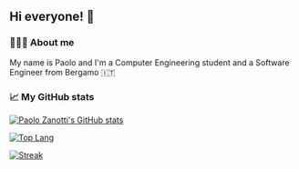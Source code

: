 ## Hi everyone! 👋
### 🙋🏻‍♂️ About me 
My name is Paolo and I'm a Computer Engineering student and a Software Engineer from Bergamo 🇮🇹

<!--- 🔭 I’m currently working on ...
- 🌱 I’m currently learning ...
- 👯 I’m looking to collaborate on ...
- 🤔 I’m looking for help with ...
- 💬 Ask me about ...
- 📫 How to reach me: ...
- 😄 Pronouns: ...
- ⚡ Fun fact: ...-->

### 📈 My GitHub stats
<!--![Visit](https://visitor-badge.glitch.me/badge?page_id=zanottipaolo.zanottipaolo)
![Visitor Count](https://profile-counter.glitch.me/zanottipaolo/count.svg)-->

[![Paolo Zanotti's GitHub stats](https://github-readme-stats.vercel.app/api?username=zanottipaolo&show_icons=true&theme=dracula)](https://github.com/anuraghazra/github-readme-stats)

[![Top Lang](https://github-readme-stats.vercel.app/api/top-langs/?username=zanottipaolo&layout=compact&theme=dracula&langs_count=6)](https://github.com/anuraghazra/github-readme-stats)

[![Streak](https://github-readme-streak-stats.herokuapp.com/?user=zanottipaolo&theme=dracula)](https://github.com/denvercoder1/github-readme-streak-stats)
